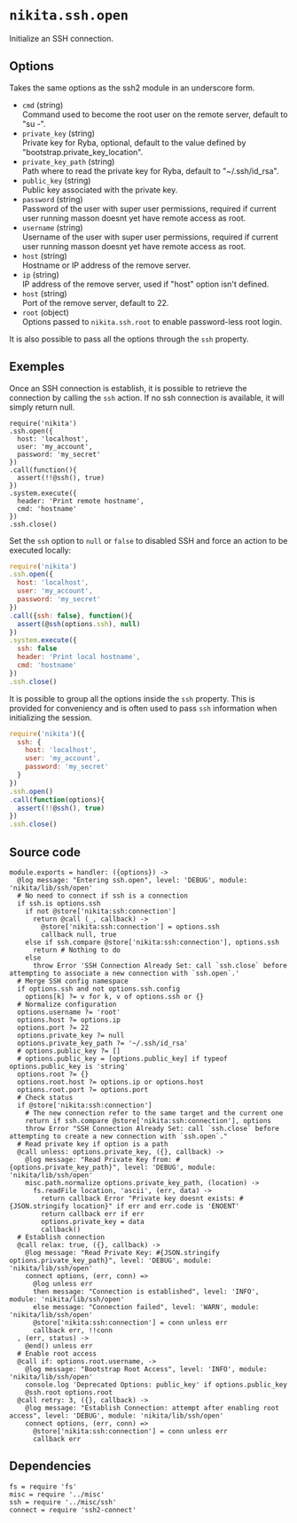 
# `nikita.ssh.open`

Initialize an SSH connection.

## Options

Takes the same options as the ssh2 module in an underscore form.

* `cmd` (string)   
  Command used to become the root user on the remote server, default to "su -".   
* `private_key` (string)   
  Private key for Ryba, optional, default to the value defined by
  "bootstrap.private_key_location".   
* `private_key_path` (string)   
  Path where to read the private key for Ryba, default to "~/.ssh/id_rsa".   
* `public_key` (string)   
  Public key associated with the private key.   
* `password` (string)   
  Password of the user with super user permissions, required if current user 
  running masson doesnt yet have remote access as root.   
* `username` (string)   
  Username of the user with super user permissions, required if current user 
  running masson doesnt yet have remote access as root.  
* `host` (string)   
  Hostname or IP address of the remove server.   
* `ip` (string)   
  IP address of the remove server, used if "host" option isn't defined.   
* `host` (string)   
  Port of the remove server, default to 22.   
* `root` (object)    
  Options passed to `nikita.ssh.root` to enable password-less root login.   

It is also possible to pass all the options through the `ssh` property.

## Exemples

Once an SSH connection is establish, it is possible to retrieve the connection
by calling the `ssh` action. If no ssh connection is available, it will
simply return null.

```
require('nikita')
.ssh.open({
  host: 'localhost',
  user: 'my_account',
  password: 'my_secret'
})
.call(function(){
  assert(!!@ssh(), true)
})
.system.execute({
  header: 'Print remote hostname',
  cmd: 'hostname'
})
.ssh.close()
```

Set the `ssh` option to `null` or `false` to disabled SSH and force an action to be executed 
locally:

```js
require('nikita')
.ssh.open({
  host: 'localhost',
  user: 'my_account',
  password: 'my_secret'
})
.call({ssh: false}, function(){
  assert(@ssh(options.ssh), null)
})
.system.execute({
  ssh: false
  header: 'Print local hostname',
  cmd: 'hostname'
})
.ssh.close()
```

It is possible to group all the options inside the `ssh` property. This is
provided for conveniency and is often used to pass `ssh` information when
initializing the session.

```js
require('nikita')({
  ssh: {
    host: 'localhost',
    user: 'my_account',
    password: 'my_secret'
  }
})
.ssh.open()
.call(function(options){
  assert(!!@ssh(), true)
})
.ssh.close()
```

## Source code

    module.exports = handler: ({options}) ->
      @log message: "Entering ssh.open", level: 'DEBUG', module: 'nikita/lib/ssh/open'
      # No need to connect if ssh is a connection
      if ssh.is options.ssh
        if not @store['nikita:ssh:connection']
          return @call (_, callback) ->
            @store['nikita:ssh:connection'] = options.ssh
            callback null, true
        else if ssh.compare @store['nikita:ssh:connection'], options.ssh
          return # Nothing to do
        else
          throw Error 'SSH Connection Already Set: call `ssh.close` before attempting to associate a new connection with `ssh.open`.'
      # Merge SSH config namespace
      if options.ssh and not options.ssh.config
        options[k] ?= v for k, v of options.ssh or {}
      # Normalize configuration
      options.username ?= 'root'
      options.host ?= options.ip
      options.port ?= 22
      options.private_key ?= null
      options.private_key_path ?= '~/.ssh/id_rsa'
      # options.public_key ?= []
      # options.public_key = [options.public_key] if typeof options.public_key is 'string'
      options.root ?= {}
      options.root.host ?= options.ip or options.host
      options.root.port ?= options.port
      # Check status
      if @store['nikita:ssh:connection']
        # The new connection refer to the same target and the current one
        return if ssh.compare @store['nikita:ssh:connection'], options
        throw Error "SSH Connection Already Set: call `ssh.close` before attempting to create a new connection with `ssh.open`."
      # Read private key if option is a path
      @call unless: options.private_key, ({}, callback) ->
        @log message: "Read Private Key from: #{options.private_key_path}", level: 'DEBUG', module: 'nikita/lib/ssh/open'
        misc.path.normalize options.private_key_path, (location) ->
          fs.readFile location, 'ascii', (err, data) ->
            return callback Error "Private key doesnt exists: #{JSON.stringify location}" if err and err.code is 'ENOENT'
            return callback err if err
            options.private_key = data
            callback()
      # Establish connection
      @call relax: true, ({}, callback) ->
        @log message: "Read Private Key: #{JSON.stringify options.private_key_path}", level: 'DEBUG', module: 'nikita/lib/ssh/open'
        connect options, (err, conn) =>
          @log unless err
          then message: "Connection is established", level: 'INFO', module: 'nikita/lib/ssh/open'
          else message: "Connection failed", level: 'WARN', module: 'nikita/lib/ssh/open'
          @store['nikita:ssh:connection'] = conn unless err
          callback err, !!conn
      , (err, status) ->
        @end() unless err
      # Enable root access
      @call if: options.root.username, ->
        @log message: "Bootstrap Root Access", level: 'INFO', module: 'nikita/lib/ssh/open'
        console.log 'Deprecated Options: public_key' if options.public_key
        @ssh.root options.root
      @call retry: 3, ({}, callback) ->
        @log message: "Establish Connection: attempt after enabling root access", level: 'DEBUG', module: 'nikita/lib/ssh/open'
        connect options, (err, conn) =>
          @store['nikita:ssh:connection'] = conn unless err
          callback err

## Dependencies

    fs = require 'fs'
    misc = require '../misc'
    ssh = require '../misc/ssh'
    connect = require 'ssh2-connect'
